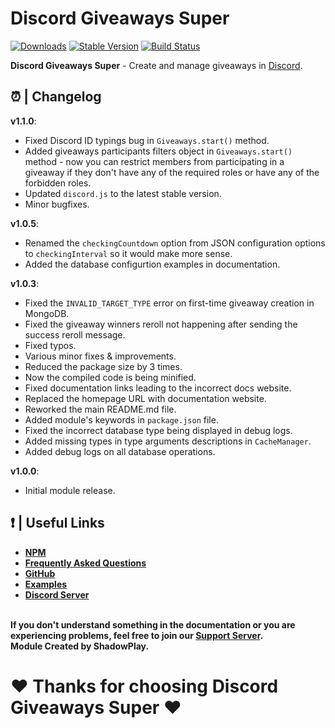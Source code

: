 # Discord Giveaways Super

[![Downloads](https://img.shields.io/npm/dt/discord-giveaways-super?style=for-the-badge)](https://www.npmjs.com/package/discord-giveaways-super)
[![Stable Version](https://img.shields.io/npm/v/discord-giveaways-super?style=for-the-badge)](https://www.npmjs.com/package/discord-giveaways-super)
[![Build Status](https://github.com/shadowplay1/discord-economy-super/workflows/build/badge.svg)](https://www.npmjs.com/package/discord-giveaways-super)

<b>Discord Giveaways Super</b> - Create and manage giveaways in [Discord](https://old.discordjs.dev/#/).

## ⏰ | Changelog

**v1.1.0**:
- Fixed Discord ID typings bug in `Giveaways.start()` method.
- Added giveaways participants filters object in `Giveaways.start()` method - now you can restrict members from participating in a giveaway if they don't have any of the required roles or have any of the forbidden roles.
- Updated `discord.js` to the latest stable version.
- Minor bugfixes.

**v1.0.5**:
- Renamed the `checkingCountdown` option from JSON configuration options to `checkingInterval` so it would make more sense.
- Added the database configurtion examples in documentation.

**v1.0.3**:
- Fixed the `INVALID_TARGET_TYPE` error on first-time giveaway creation in MongoDB.
- Fixed the giveaway winners reroll not happening after sending the success reroll message.
- Fixed typos.
- Various minor fixes & improvements.
- Reduced the package size by 3 times.
- Now the compiled code is being minified.
- Fixed documentation links leading to the incorrect docs website.
- Replaced the homepage URL with documentation website.
- Reworked the main README.md file.
- Added module's keywords in `package.json` file.
- Fixed the incorrect database type being displayed in debug logs.
- Added missing types in type arguments descriptions in `CacheManager`.
- Added debug logs on all database operations.

**v1.0.0**:
- Initial module release.

## ❗ | Useful Links
<ul>
<li><b><a href = "https://www.npmjs.com/package/discord-giveaways-super">NPM</a></b></li>
<li><b><a href = "https://dgs-docs.js.org/#/docs/main/1.0.5/general/faq">Frequently Asked Questions</a></b></li>
<li><b><a href = "https://github.com/shadowplay1/discord-giveaways-super">GitHub</a></b></li>
<li><b><a href = "https://github.com/shadowplay1/discord-giveaways-super/tree/main/examples">Examples</a></b></li>
<li><b><a href = "https://discord.gg/4pWKq8vUnb">Discord Server</a></b></li>
</ul>
<br>
<b>If you don't understand something in the documentation or you are experiencing problems, feel free to join our <a href = "https://discord.gg/4pWKq8vUnb">Support Server</a>.</b>
<br>
<b>Module Created by ShadowPlay.</b>

# ❤️ Thanks for choosing Discord Giveaways Super ❤️
